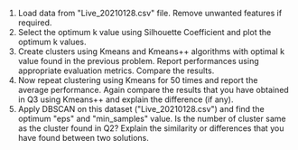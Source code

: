 1. Load data from "Live_20210128.csv" file. Remove unwanted features if required.  
2. Select the optimum k value using Silhouette Coefficient and plot the optimum k values.
3. Create clusters using Kmeans and Kmeans++ algorithms with optimal k value found in the previous problem. Report performances using appropriate evaluation metrics. Compare the results. 
4. Now repeat clustering using Kmeans for 50 times and report the average performance. Again compare the results that you have obtained in Q3 using Kmeans++ and explain the difference (if any).
5. Apply DBSCAN on this dataset ("Live_20210128.csv") and find the optimum "eps" and "min_samples" value. Is the number of cluster same as the cluster found in Q2? Explain the similarity or differences that you have found between two solutions. 
